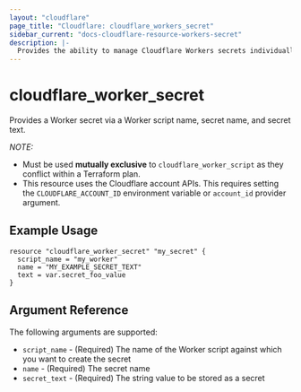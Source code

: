 ```yaml
---
layout: "cloudflare"
page_title: "Cloudflare: cloudflare_workers_secret"
sidebar_current: "docs-cloudflare-resource-workers-secret"
description: |-
  Provides the ability to manage Cloudflare Workers secrets individually.
---
```


# cloudflare_worker_secret

Provides a Worker secret via a Worker script name, secret name, and secret text.  

*NOTE:*

- Must be used **mutually exclusive** to `cloudflare_worker_script` as they conflict within a Terraform plan.
- This resource uses the Cloudflare account APIs. This requires setting the `CLOUDFLARE_ACCOUNT_ID` environment variable or `account_id` provider argument.


## Example Usage

```hcl
resource "cloudflare_worker_secret" "my_secret" {
  script_name = "my_worker"
  name = "MY_EXAMPLE_SECRET_TEXT"
  text = var.secret_foo_value
}
```

## Argument Reference

The following arguments are supported:

* `script_name` - (Required) The name of the Worker script against which you want to create the secret
* `name` - (Required) The secret name
* `secret_text` - (Required) The string value to be stored as a secret
